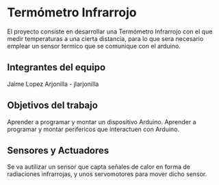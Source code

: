 # Termómetro Infrarrojo 

El proyecto consiste en desarrollar una Termómetro Infrarrojo con el que medir temperaturas a una cierta distancia, para lo que sera necesario emplear un sensor termico que se comunique con el arduino.

## Integrantes del equipo

Jaime Lopez Arjonilla - jlarjonilla

## Objetivos del trabajo

Aprender a programar y montar un dispositivo Arduino.
Aprender a programar y montar perifericos que interactuen con Arduino.

## Sensores y Actuadores

Se va autilizar un sensor que capta señales de calor en forma de radiaciones infrarrojas, y unos servomotores para mover dicho sensor.
